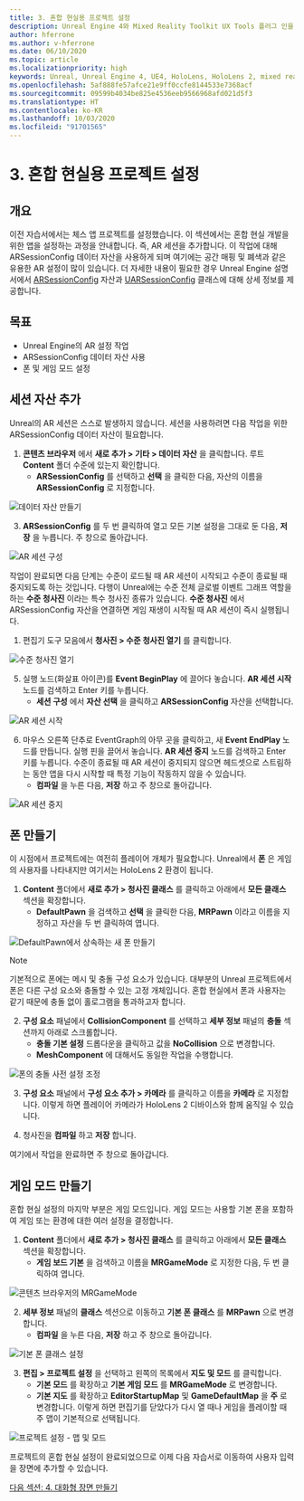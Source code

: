```yaml
---
title: 3. 혼합 현실용 프로젝트 설정
description: Unreal Engine 4와 Mixed Reality Toolkit UX Tools 플러그 인을 사용하여 간단한 체스 앱을 만드는 자습서 시리즈 3/6부
author: hferrone
ms.author: v-hferrone
ms.date: 06/10/2020
ms.topic: article
ms.localizationpriority: high
keywords: Unreal, Unreal Engine 4, UE4, HoloLens, HoloLens 2, mixed reality, 자습서, 시작, mrtk, uxt, UX Tools, 설명서
ms.openlocfilehash: 5af888fe57afce21e9ff0ccfe8144533e7368acf
ms.sourcegitcommit: 09599b4034be825e4536eeb9566968afd021d5f3
ms.translationtype: HT
ms.contentlocale: ko-KR
ms.lasthandoff: 10/03/2020
ms.locfileid: "91701565"
---
```

# <a name="3-setting-up-your-project-for-mixed-reality"></a>3. 혼합 현실용 프로젝트 설정

## <a name="overview"></a>개요

이전 자습서에서는 체스 앱 프로젝트를 설정했습니다. 이 섹션에서는 혼합 현실 개발을 위한 앱을 설정하는 과정을 안내합니다. 즉, AR 세션을 추가합니다. 이 작업에 대해 ARSessionConfig 데이터 자산을 사용하게 되며 여기에는 공간 매핑 및 폐색과 같은 유용한 AR 설정이 많이 있습니다. 더 자세한 내용이 필요한 경우 Unreal Engine 설명서에서 [ARSessionConfig](https://docs.unrealengine.com/en-US/PythonAPI/class/ARSessionConfig.html) 자산과 [UARSessionConfig](https://docs.unrealengine.com/en-US/API/Runtime/AugmentedReality/UARSessionConfig/index.html) 클래스에 대해 상세 정보를 제공합니다.

## <a name="objectives"></a>목표
* Unreal Engine의 AR 설정 작업 
* ARSessionConfig 데이터 자산 사용
* 폰 및 게임 모드 설정

## <a name="adding-the-session-asset"></a>세션 자산 추가
Unreal의 AR 세션은 스스로 발생하지 않습니다. 세션을 사용하려면 다음 작업을 위한 ARSessionConfig 데이터 자산이 필요합니다.

1. **콘텐츠 브라우저** 에서 **새로 추가 > 기타 > 데이터 자산** 을 클릭합니다. 루트 **Content** 폴더 수준에 있는지 확인합니다. 
    * **ARSessionConfig** 를 선택하고 **선택** 을 클릭한 다음, 자산의 이름을 **ARSessionConfig** 로 지정합니다.

![데이터 자산 만들기](images/unreal-uxt/3-createasset.PNG)

3. **ARSessionConfig** 를 두 번 클릭하여 열고 모든 기본 설정을 그대로 둔 다음, **저장** 을 누릅니다. 주 창으로 돌아갑니다. 

![AR 세션 구성](images/unreal-uxt/3-arsessionconfig.PNG)

작업이 완료되면 다음 단계는 수준이 로드될 때 AR 세션이 시작되고 수준이 종료될 때 중지되도록 하는 것입니다. 다행이 Unreal에는 수준 전체 글로벌 이벤트 그래프 역할을 하는 **수준 청사진** 이라는 특수 청사진 종류가 있습니다. **수준 청사진** 에서 ARSessionConfig 자산을 연결하면 게임 재생이 시작될 때 AR 세션이 즉시 실행됩니다.

1. 편집기 도구 모음에서 **청사진 > 수준 청사진 열기** 를 클릭합니다. 

![수준 청사진 열기](images/unreal-uxt/3-level-blueprint.PNG)

5. 실행 노드(화살표 아이콘)를 **Event BeginPlay** 에 끌어다 놓습니다. **AR 세션 시작** 노드를 검색하고 Enter 키를 누릅니다.  
    * **세션 구성** 에서 **자산 선택** 을 클릭하고 **ARSessionConfig** 자산을 선택합니다. 

![AR 세션 시작](images/unreal-uxt/3-start-ar-session.PNG)

6. 마우스 오른쪽 단추로 EventGraph의 아무 곳을 클릭하고, 새 **Event EndPlay** 노드를 만듭니다. 실행 핀을 끌어서 놓습니다. **AR 세션 중지** 노드를 검색하고 Enter 키를 누릅니다. 수준이 종료될 때 AR 세션이 중지되지 않으면 헤드셋으로 스트림하는 동안 앱을 다시 시작할 때 특정 기능이 작동하지 않을 수 있습니다. 
    * **컴파일** 을 누른 다음, **저장** 하고 주 창으로 돌아갑니다.

![AR 세션 중지](images/unreal-uxt/3-stoparsession.PNG)

## <a name="create-a-pawn"></a>폰 만들기
이 시점에서 프로젝트에는 여전히 플레이어 개체가 필요합니다. Unreal에서 **폰** 은 게임의 사용자를 나타내지만 여기서는 HoloLens 2 환경이 됩니다.

1. **Content** 폴더에서 **새로 추가 > 청사진 클래스** 를 클릭하고 아래에서 **모든 클래스** 섹션을 확장합니다. 
    * **DefaultPawn** 을 검색하고 **선택** 을 클릭한 다음, **MRPawn** 이라고 이름을 지정하고 자산을 두 번 클릭하여 엽니다. 

![DefaultPawn에서 상속하는 새 폰 만들기](images/unreal-uxt/3-defaultpawn.PNG)

> [!NOTE]
> 기본적으로 폰에는 메시 및 충돌 구성 요소가 있습니다. 대부분의 Unreal 프로젝트에서 폰은 다른 구성 요소와 충돌할 수 있는 고정 개체입니다. 혼합 현실에서 폰과 사용자는 같기 때문에 충돌 없이 홀로그램을 통과하고자 합니다. 

2. **구성 요소** 패널에서 **CollisionComponent** 를 선택하고 **세부 정보** 패널의 **충돌** 섹션까지 아래로 스크롤합니다. 
    * **충돌 기본 설정** 드롭다운을 클릭하고 값을 **NoCollision** 으로 변경합니다. 
    * **MeshComponent** 에 대해서도 동일한 작업을 수행합니다.

![폰의 충돌 사전 설정 조정](images/unreal-uxt/3-nocollision.PNG)

3. **구성 요소** 패널에서 **구성 요소 추가 > 카메라** 를 클릭하고 이름을 **카메라** 로 지정합니다. 이렇게 하면 플레이어 카메라가 HoloLens 2 디바이스와 함께 움직일 수 있습니다.

4. 청사진을 **컴파일** 하고 **저장** 합니다.

여기에서 작업을 완료하면 주 창으로 돌아갑니다.

## <a name="create-a-game-mode"></a>게임 모드 만들기
혼합 현실 설정의 마지막 부분은 게임 모드입니다. 게임 모드는 사용할 기본 폰을 포함하여 게임 또는 환경에 대한 여러 설정을 결정합니다.

1.  **Content** 폴더에서 **새로 추가 > 청사진 클래스** 를 클릭하고 아래에서 **모든 클래스** 섹션을 확장합니다. 
    * **게임 보드 기본** 을 검색하고 이름을 **MRGameMode** 로 지정한 다음, 두 번 클릭하여 엽니다. 

![콘텐츠 브라우저의 MRGameMode](images/unreal-uxt/3-gamemode.PNG)

2.  **세부 정보** 패널의 **클래스** 섹션으로 이동하고 **기본 폰 클래스** 를 **MRPawn** 으로 변경합니다. 
    * **컴파일** 을 누른 다음, **저장** 하고 주 창으로 돌아갑니다. 

![기본 폰 클래스 설정](images/unreal-uxt/3-setpawn.PNG)

3.  **편집 > 프로젝트 설정** 을 선택하고 왼쪽의 목록에서 **지도 및 모드** 를 클릭합니다. 
    * **기본 모드** 를 확장하고 **기본 게임 모드** 를 **MRGameMode** 로 변경합니다. 
    * **기본 지도** 를 확장하고 **EditorStartupMap** 및 **GameDefaultMap** 을 **주** 로 변경합니다. 이렇게 하면 편집기를 닫았다가 다시 열 때나 게임을 플레이할 때 주 맵이 기본적으로 선택됩니다.

![프로젝트 설정 - 맵 및 모드](images/unreal-uxt/3-mapsandmodes.PNG)

프로젝트의 혼합 현실 설정이 완료되었으므로 이제 다음 자습서로 이동하여 사용자 입력을 장면에 추가할 수 있습니다. 

[다음 섹션: 4. 대화형 장면 만들기](unreal-uxt-ch4.md)